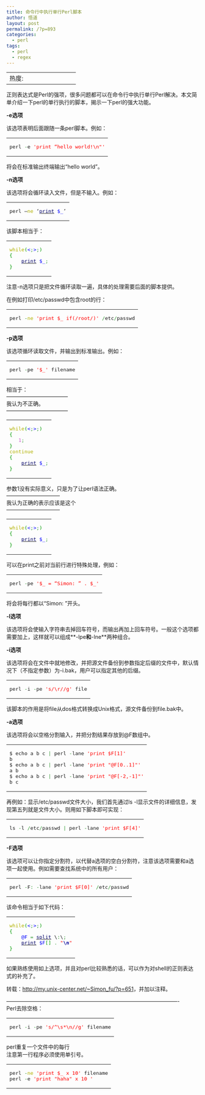 ```yaml
---
title: 命令行中执行单行Perl脚本
author: 悟道
layout: post
permalink: /?p=893
categories:
  - perl
tags:
  - perl
  - regex
---
```

<table>
  <tr cellpadding=0><td>
    热度:
  </td><td cellpadding=0><img src='http://210.75.224.29/wordpress/wp-content/plugins/statpresscn/images/sun.gif' width=10 height=10 border=0 /></td><td cellpadding=0><img src='http://210.75.224.29/wordpress/wp-content/plugins/statpresscn/images/sun_dark.gif' width=10 height=10 border=0 /></td><td cellpadding=0><img src='http://210.75.224.29/wordpress/wp-content/plugins/statpresscn/images/sun_dark.gif' width=10 height=10 border=0 /></td><td cellpadding=0><img src='http://210.75.224.29/wordpress/wp-content/plugins/statpresscn/images/sun_dark.gif' width=10 height=10 border=0 /></td><td cellpadding=0><img src='http://210.75.224.29/wordpress/wp-content/plugins/statpresscn/images/sun_dark.gif' width=10 height=10 border=0 /></td></tr>
</table>

正则表达式是Perl的强项，很多问题都可以在命令行中执行单行Perl解决。本文简单介绍一下perl的单行执行的脚本，揭示一下perl的强大功能。

**-e选项**

该选项表明后面跟随一条perl脚本。例如：

<div class="wp_codebox">
  <table>
    <tr id="p89376">
      <td class="code" id="p893code76">
        <pre class="perl" style="font-family:monospace;">perl <span style="color: #339933;">-</span>e <span style="color: #ff0000;">'print “hello world!\n"'</span></pre>
      </td>
    </tr>
  </table>
</div>

将会在标准输出终端输出“hello world”。

**-n选项**

该选项将会循环读入文件，但是不输入。例如：

<div class="wp_codebox">
  <table>
    <tr id="p89377">
      <td class="code" id="p893code77">
        <pre class="perl" style="font-family:monospace;">perl –<span style="color: #b1b100;">ne</span> ‘<a href="http://perldoc.perl.org/functions/print.html"><span style="color: #000066;">print</span></a> <span style="color: #0000ff;">$_</span>’</pre>
      </td>
    </tr>
  </table>
</div>

该脚本相当于：

<div class="wp_codebox">
  <table>
    <tr id="p89378">
      <td class="code" id="p893code78">
        <pre class="perl" style="font-family:monospace;"><span style="color: #b1b100;">while</span><span style="color: #009900;">&#40;</span><span style="color: #0000ff;">&lt</span><span style="color: #339933;">;</span><span style="color: #0000ff;">&gt</span><span style="color: #339933;">;</span><span style="color: #009900;">&#41;</span>
<span style="color: #009900;">&#123;</span>
    <a href="http://perldoc.perl.org/functions/print.html"><span style="color: #000066;">print</span></a> <span style="color: #0000ff;">$_</span><span style="color: #339933;">;</span>
<span style="color: #009900;">&#125;</span></pre>
      </td>
    </tr>
  </table>
</div>

注意-n选项只是把文件循环读取一遍，具体的处理需要后面的脚本提供。

在例如打印/etc/passwd中包含root的行：

<div class="wp_codebox">
  <table>
    <tr id="p89379">
      <td class="code" id="p893code79">
        <pre class="perl" style="font-family:monospace;">perl <span style="color: #339933;">-</span><span style="color: #b1b100;">ne</span> <span style="color: #ff0000;">'print $_ if(/root/)'</span> <span style="color: #339933;">/</span>etc<span style="color: #339933;">/</span>passwd</pre>
      </td>
    </tr>
  </table>
</div>

**-p选项**

该选项循环读取文件，并输出到标准输出。例如：

<div class="wp_codebox">
  <table>
    <tr id="p89380">
      <td class="code" id="p893code80">
        <pre class="perl" style="font-family:monospace;">perl <span style="color: #339933;">-</span>pe <span style="color: #ff0000;">'$_'</span> filename</pre>
      </td>
    </tr>
  </table>
</div>

相当于：  
&#8212;&#8212;&#8212;&#8212;&#8212;&#8212;&#8212;&#8212;&#8212;&#8212;&#8212;&#8211;  
我认为不正确。  
&#8212;&#8212;&#8212;&#8212;&#8212;&#8212;&#8212;&#8212;&#8212;&#8212;&#8212;&#8211;

<div class="wp_codebox">
  <table>
    <tr id="p89381">
      <td class="code" id="p893code81">
        <pre class="perl" style="font-family:monospace;"><span style="color: #b1b100;">while</span><span style="color: #009900;">&#40;</span><span style="color: #0000ff;">&lt</span><span style="color: #339933;">;</span><span style="color: #0000ff;">&gt</span><span style="color: #339933;">;</span><span style="color: #009900;">&#41;</span>
<span style="color: #009900;">&#123;</span>
   <span style="color: #cc66cc;">1</span><span style="color: #339933;">;</span>
<span style="color: #009900;">&#125;</span>
<span style="color: #b1b100;">continue</span>
<span style="color: #009900;">&#123;</span>
    <a href="http://perldoc.perl.org/functions/print.html"><span style="color: #000066;">print</span></a> <span style="color: #0000ff;">$_</span><span style="color: #339933;">;</span>
<span style="color: #009900;">&#125;</span></pre>
      </td>
    </tr>
  </table>
</div>

参数1没有实际意义，只是为了让perl语法正确。  
&#8212;&#8212;&#8212;&#8212;&#8212;&#8212;&#8212;&#8212;&#8212;&#8212;  
我认为正确的表示应该是这个  
&#8212;&#8212;&#8212;&#8212;&#8212;&#8212;&#8212;&#8212;&#8212;&#8212;

<div class="wp_codebox">
  <table>
    <tr id="p89382">
      <td class="code" id="p893code82">
        <pre class="perl" style="font-family:monospace;"><span style="color: #b1b100;">while</span><span style="color: #009900;">&#40;</span><span style="color: #0000ff;">&lt</span><span style="color: #339933;">;</span><span style="color: #0000ff;">&gt</span><span style="color: #339933;">;</span><span style="color: #009900;">&#41;</span>
<span style="color: #009900;">&#123;</span>
    <a href="http://perldoc.perl.org/functions/print.html"><span style="color: #000066;">print</span></a> <span style="color: #0000ff;">$_</span><span style="color: #339933;">;</span>
<span style="color: #009900;">&#125;</span></pre>
      </td>
    </tr>
  </table>
</div>

可以在print之前对当前行进行特殊处理，例如：

<div class="wp_codebox">
  <table>
    <tr id="p89383">
      <td class="code" id="p893code83">
        <pre class="perl" style="font-family:monospace;">perl <span style="color: #339933;">-</span>pe <span style="color: #ff0000;">'$_ = “Simon: ” . $_'</span></pre>
      </td>
    </tr>
  </table>
</div>

将会将每行都以“Simon: ”开头。

**-l选项**

该选项将会使输入字符串去掉回车符号，而输出再加上回车符号。一般这个选项都需要加上，这样就可以组成**-lpe**和**-lne**两种组合。

**-i选项**

该选项将会在文件中就地修改，并把源文件备份到参数指定后缀的文件中，默认情况下（不指定参数）为-i.bak，用户可以指定其他的后缀。

<div class="wp_codebox">
  <table>
    <tr id="p89384">
      <td class="code" id="p893code84">
        <pre class="perl" style="font-family:monospace;">perl <span style="color: #339933;">-</span>i <span style="color: #339933;">-</span>pe <span style="color: #ff0000;">'s/\r//g'</span> file</pre>
      </td>
    </tr>
  </table>
</div>

该脚本的作用是将file从dos格式转换成Unix格式，源文件备份到file.bak中。

**-a选项**

该选项将会以空格分割输入，并把分割结果存放到@F数组中。

<div class="wp_codebox">
  <table>
    <tr id="p89385">
      <td class="code" id="p893code85">
        <pre class="perl" style="font-family:monospace;">$ echo a b c <span style="color: #339933;">|</span> perl <span style="color: #339933;">-</span>lane <span style="color: #ff0000;">'print $F[1]'</span>
b
$ echo a b c <span style="color: #339933;">|</span> perl <span style="color: #339933;">-</span>lane <span style="color: #ff0000;">'print "@F[0..1]"'</span>
a b
$ echo a b c <span style="color: #339933;">|</span> perl <span style="color: #339933;">-</span>lane <span style="color: #ff0000;">'print "@F[-2,-1]"'</span>
b c</pre>
      </td>
    </tr>
  </table>
</div>

再例如：显示/etc/passwd文件大小，我们首先通过ls -l显示文件的详细信息，发现第五列就是文件大小。则用如下脚本即可实现：

<div class="wp_codebox">
  <table>
    <tr id="p89386">
      <td class="code" id="p893code86">
        <pre class="perl" style="font-family:monospace;">ls <span style="color: #339933;">-</span>l <span style="color: #339933;">/</span>etc<span style="color: #339933;">/</span>passwd <span style="color: #339933;">|</span> perl <span style="color: #339933;">-</span>lane <span style="color: #ff0000;">'print $F[4]'</span></pre>
      </td>
    </tr>
  </table>
</div>

**-F选项**

该选项可以让你指定分割符，以代替a选项的空白分割符，注意该选项需要和a选项一起使用。例如需要查找系统中的所有用户：

<div class="wp_codebox">
  <table>
    <tr id="p89387">
      <td class="code" id="p893code87">
        <pre class="perl" style="font-family:monospace;">perl <span style="color: #339933;">-</span>F<span style="color: #339933;">:</span> <span style="color: #339933;">-</span>lane <span style="color: #ff0000;">'print $F[0]'</span> <span style="color: #339933;">/</span>etc<span style="color: #339933;">/</span>passwd</pre>
      </td>
    </tr>
  </table>
</div>

该命令相当于如下代码：

<div class="wp_codebox">
  <table>
    <tr id="p89388">
      <td class="code" id="p893code88">
        <pre class="perl" style="font-family:monospace;"><span style="color: #b1b100;">while</span><span style="color: #009900;">&#40;</span><span style="color: #0000ff;">&lt</span><span style="color: #339933;">;</span><span style="color: #0000ff;">&gt</span><span style="color: #339933;">;</span><span style="color: #009900;">&#41;</span>
<span style="color: #009900;">&#123;</span>
    <span style="color: #0000ff;">@F</span> <span style="color: #339933;">=</span> <a href="http://perldoc.perl.org/functions/split.html"><span style="color: #000066;">split</span></a> \<span style="color: #339933;">:</span>\<span style="color: #339933;">;</span>
    <a href="http://perldoc.perl.org/functions/print.html"><span style="color: #000066;">print</span></a> <span style="color: #0000ff;">$F</span><span style="color: #009900;">&#91;</span><span style="color: #cc66cc;"></span><span style="color: #009900;">&#93;</span> <span style="color: #339933;">.</span> <span style="color: #ff0000;">"<span style="color: #000099; font-weight: bold;">\n</span>"</span>
<span style="color: #009900;">&#125;</span></pre>
      </td>
    </tr>
  </table>
</div>

如果熟练使用如上选项，并且对perl比较熟悉的话，可以作为对shell的正则表达式的补充了。

转载：<http://my.unix-center.net/~Simon_fu/?p=651>，并加以注释。

&#8212;&#8212;&#8212;&#8212;&#8212;&#8212;&#8212;&#8212;&#8212;&#8212;&#8212;&#8212;&#8212;&#8212;&#8212;&#8212;&#8212;&#8212;&#8212;&#8212;&#8212;&#8212;&#8212;&#8212;&#8212;&#8212;&#8212;&#8212;&#8212;&#8212;&#8212;&#8212;-  
Perl去除空格：

<div class="wp_codebox">
  <table>
    <tr id="p89389">
      <td class="code" id="p893code89">
        <pre class="perl" style="font-family:monospace;">perl <span style="color: #339933;">-</span>i <span style="color: #339933;">-</span>pe <span style="color: #ff0000;">'s/^\s*\n//g'</span> filename</pre>
      </td>
    </tr>
  </table>
</div>

perl重复一个文件中的每行  
注意第一行程序必须使用单引号。

<div class="wp_codebox">
  <table>
    <tr id="p89390">
      <td class="code" id="p893code90">
        <pre class="perl" style="font-family:monospace;">perl <span style="color: #339933;">-</span><span style="color: #b1b100;">ne</span> <span style="color: #ff0000;">'print $_ x 10'</span> filename
perl <span style="color: #339933;">-</span>e <span style="color: #ff0000;">'print "haha" x 10 '</span></pre>
      </td>
    </tr>
  </table>
</div>